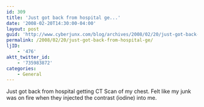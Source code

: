 ```yaml
---
id: 309
title: 'Just got back from hospital ge...'
date: '2008-02-20T14:30:00-04:00'
layout: post
guid: 'http://www.cyberjunx.com/blog/archives/2008/02/20/just-got-back-from-hospital-ge/'
permalink: /2008/02/20/just-got-back-from-hospital-ge/
ljID:
    - '476'
aktt_twitter_id:
    - '735983872'
categories:
    - General
---
```


Just got back from hospital getting CT Scan of my chest. Felt like my junk was on fire when they injected the contrast (iodine) into me.